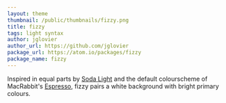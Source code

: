 ```yaml
---
layout: theme
thumbnail: /public/thumbnails/fizzy.png
title: fizzy
tags: light syntax
author: jglovier
author_url: https://github.com/jglovier
package_url: https://atom.io/packages/fizzy
package_name: fizzy
---
```


Inspired in equal parts by [Soda Light][] and the default colourscheme of MacRabbit's [Espresso][], fizzy pairs a white background with bright primary colours.

[Soda Light]: https://github.com/buymeasoda/soda-theme
[Espresso]: http://macrabbit.com/espresso/
